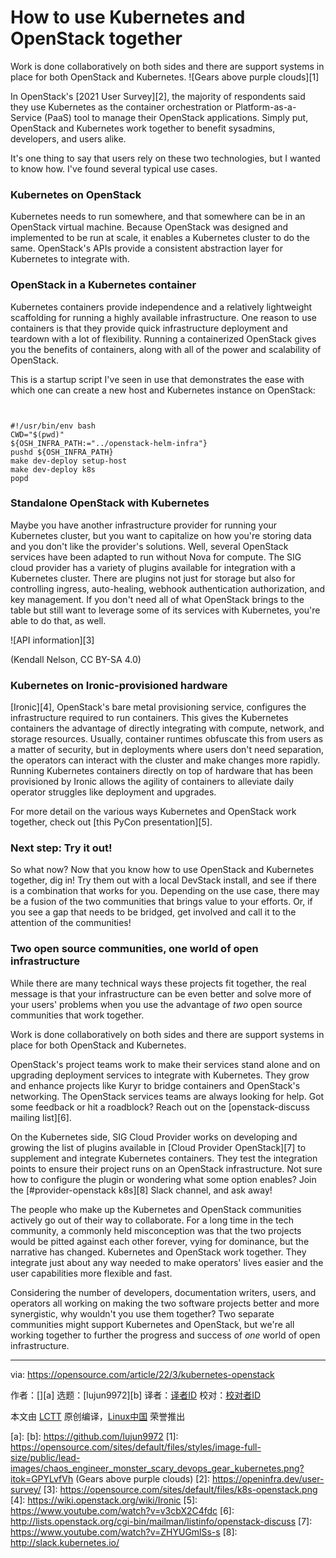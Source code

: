 [#]: subject: "How to use Kubernetes and OpenStack together"
[#]: via: "https://opensource.com/article/22/3/kubernetes-openstack"
[#]: author: " "
[#]: collector: "lujun9972"
[#]: translator: " "
[#]: reviewer: " "
[#]: publisher: " "
[#]: url: " "

How to use Kubernetes and OpenStack together
======
Work is done collaboratively on both sides and there are support systems
in place for both OpenStack and Kubernetes.
![Gears above purple clouds][1]

In OpenStack's [2021 User Survey][2], the majority of respondents said they use Kubernetes as the container orchestration or Platform-as-a-Service (PaaS) tool to manage their OpenStack applications. Simply put, OpenStack and Kubernetes work together to benefit sysadmins, developers, and users alike.

It's one thing to say that users rely on these two technologies, but I wanted to know how. I've found several typical use cases.

### Kubernetes on OpenStack

Kubernetes needs to run somewhere, and that somewhere can be in an OpenStack virtual machine. Because OpenStack was designed and implemented to be run at scale, it enables a Kubernetes cluster to do the same. OpenStack's APIs provide a consistent abstraction layer for Kubernetes to integrate with.

### OpenStack in a Kubernetes container

Kubernetes containers provide independence and a relatively lightweight scaffolding for running a highly available infrastructure. One reason to use containers is that they provide quick infrastructure deployment and teardown with a lot of flexibility. Running a containerized OpenStack gives you the benefits of containers, along with all of the power and scalability of OpenStack.

This is a startup script I've seen in use that demonstrates the ease with which one can create a new host and Kubernetes instance on OpenStack:


```


#!/usr/bin/env bash
CWD="$(pwd)"
${OSH_INFRA_PATH:="../openstack-helm-infra"}
pushd ${OSH_INFRA_PATH}
make dev-deploy setup-host
make dev-deploy k8s
popd

```

### Standalone OpenStack with Kubernetes

Maybe you have another infrastructure provider for running your Kubernetes cluster, but you want to capitalize on how you're storing data and you don't like the provider's solutions. Well, several OpenStack services have been adapted to run without Nova for compute. The SIG cloud provider has a variety of plugins available for integration with a Kubernetes cluster. There are plugins not just for storage but also for controlling ingress, auto-healing, webhook authentication authorization, and key management. If you don't need all of what OpenStack brings to the table but still want to leverage some of its services with Kubernetes, you're able to do that, as well.

![API information][3]

(Kendall Nelson, CC BY-SA 4.0)

### Kubernetes on Ironic-provisioned hardware

[Ironic][4], OpenStack's bare metal provisioning service, configures the infrastructure required to run containers. This gives the Kubernetes containers the advantage of directly integrating with compute, network, and storage resources. Usually, container runtimes obfuscate this from users as a matter of security, but in deployments where users don't need separation, the operators can interact with the cluster and make changes more rapidly. Running Kubernetes containers directly on top of hardware that has been provisioned by Ironic allows the agility of containers to alleviate daily operator struggles like deployment and upgrades.

For more detail on the various ways Kubernetes and OpenStack work together, check out [this PyCon presentation][5].

### Next step: Try it out!

So what now? Now that you know how to use OpenStack and Kubernetes together, dig in! Try them out with a local DevStack install, and see if there is a combination that works for you. Depending on the use case, there may be a fusion of the two communities that brings value to your efforts. Or, if you see a gap that needs to be bridged, get involved and call it to the attention of the communities!

### Two open source communities, one world of open infrastructure

While there are many technical ways these projects fit together, the real message is that your infrastructure can be even better and solve more of your users' problems when you use the advantage of _two_ open source communities that work together.

Work is done collaboratively on both sides and there are support systems in place for both OpenStack and Kubernetes.

OpenStack's project teams work to make their services stand alone and on upgrading deployment services to integrate with Kubernetes. They grow and enhance projects like Kuryr to bridge containers and OpenStack's networking. The OpenStack services teams are always looking for help. Got some feedback or hit a roadblock? Reach out on the [openstack-discuss mailing list][6].

On the Kubernetes side, SIG Cloud Provider works on developing and growing the list of plugins available in [Cloud Provider OpenStack][7] to supplement and integrate Kubernetes containers. They test the integration points to ensure their project runs on an OpenStack infrastructure. Not sure how to configure the plugin or wondering what some option enables? Join the [#provider-openstack k8s][8] Slack channel, and ask away!

The people who make up the Kubernetes and OpenStack communities actively go out of their way to collaborate. For a long time in the tech community, a commonly held misconception was that the two projects would be pitted against each other forever, vying for dominance, but the narrative has changed. Kubernetes and OpenStack work together. They integrate just about any way needed to make operators' lives easier and the user capabilities more flexible and fast.

Considering the number of developers, documentation writers, users, and operators all working on making the two software projects better and more synergistic, why wouldn't you use them together? Two separate communities might support Kubernetes and OpenStack, but we're all working together to further the progress and success of _one_ world of open infrastructure.

--------------------------------------------------------------------------------

via: https://opensource.com/article/22/3/kubernetes-openstack

作者：[][a]
选题：[lujun9972][b]
译者：[译者ID](https://github.com/译者ID)
校对：[校对者ID](https://github.com/校对者ID)

本文由 [LCTT](https://github.com/LCTT/TranslateProject) 原创编译，[Linux中国](https://linux.cn/) 荣誉推出

[a]: 
[b]: https://github.com/lujun9972
[1]: https://opensource.com/sites/default/files/styles/image-full-size/public/lead-images/chaos_engineer_monster_scary_devops_gear_kubernetes.png?itok=GPYLvfVh (Gears above purple clouds)
[2]: https://openinfra.dev/user-survey/
[3]: https://opensource.com/sites/default/files/k8s-openstack.png
[4]: https://wiki.openstack.org/wiki/Ironic
[5]: https://www.youtube.com/watch?v=v3cbX2C4fdc
[6]: http://lists.openstack.org/cgi-bin/mailman/listinfo/openstack-discuss
[7]: https://www.youtube.com/watch?v=ZHYUGmlSs-s
[8]: http://slack.kubernetes.io/
